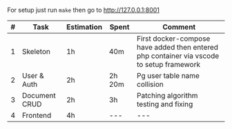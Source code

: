 For setup just run `make` then go to http://127.0.0.1:8001

| # | Task | Estimation | Spent | Comment |
| --- | --- | --- | --- | --- |
| 1 | Skeleton | 1h | 40m | First docker-compose have added then entered php container via vscode to setup framework |
| 2 | User & Auth | 2h | 2h 20m | Pg user table name collision |
| 3 | Document CRUD | 2h | 3h | Patching algorithm testing and fixing |
| 4 | Frontend | 4h | --- | --- |